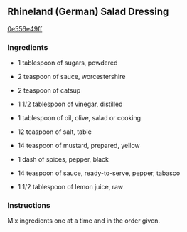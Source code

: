 ## Rhineland (German) Salad Dressing

[0e556e49ff](http://www.food.com/recipe/rhineland-german-salad-dressing-411504)

### Ingredients

 - 1 tablespoon of sugars, powdered

 - 2 teaspoon of sauce, worcestershire

 - 2 teaspoon of catsup

 - 1 1/2 tablespoon of vinegar, distilled

 - 1 tablespoon of oil, olive, salad or cooking

 - 12 teaspoon of salt, table

 - 14 teaspoon of mustard, prepared, yellow

 - 1 dash of spices, pepper, black

 - 14 teaspoon of sauce, ready-to-serve, pepper, tabasco

 - 1 1/2 tablespoon of lemon juice, raw

### Instructions

Mix ingredients one at a time and in the order given.